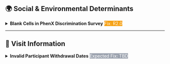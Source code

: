 




## 🌍 Social & Environmental Determinants

<details>
<summary><span style="color:#f97316;"><i class="fas fa-bug"></i></span> <b>Blank Cells in PhenX Discrimination Survey</b> <span class="badge" style="background-color:#f59e0b; color:white;">Fix: R2.0</span></summary>

For the PhenX+ Discrimination survey, the multi-select question  
(`sed_bm_phx__discr.006`: *"What do you think is the main reason for these experiences? If more than one main reason, check all that apply."*)  
is blank for some participants. This will be corrected in R2.0.

</details>

---

## 📅 Visit Information

<details>
<summary><span style="color:#f97316;"><i class="fas fa-bug"></i></span> <b>Invalid Participant Withdrawal Dates</b> <span class="badge" style="background-color:#9ca3af; color:white;">Expected Fix: TBD</span></summary>

Participants who did **not** withdraw from the study (value = “no” for `par_visit_data_participant_withdrawal`) have a sentinel value of `12/26/1999` in `par_visit_data_participant_withdrawal_date`.  
This indicates *no withdrawal* and can be safely ignored.  

Participants who withdrew (value = “yes”) have valid withdrawal dates and are unaffected.

</details>
